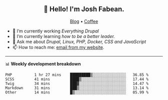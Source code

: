 <h2 align="center">👋 Hello! I'm Josh Fabean.</h2>
<p align="center">
  <a href="https://joshfabean.com">Blog</a> •
  <a href="https://www.buymeacoffee.com/LSxne6Yr4">Coffee</a>
</p>

- 🔭 I’m currently working *Everything Drupal*
- 🌱 I’m currently learning *how to be a better leader.*
- 💬 Ask me about *Drupal, Linux, PHP, Docker, CSS and JavaScript*
- 📫 How to reach me: [email from my website](https://joshfabean.com).

-------

📊 **Weekly development breakdown**
<!--START_SECTION:waka-->

```text
PHP          1 hr 27 mins    █████████▒░░░░░░░░░░░░░░░   36.85 %
SCSS         41 mins         ████▒░░░░░░░░░░░░░░░░░░░░   17.44 %
Twig         34 mins         ███▓░░░░░░░░░░░░░░░░░░░░░   14.47 %
Markdown     31 mins         ███▒░░░░░░░░░░░░░░░░░░░░░   13.14 %
Other        14 mins         █▒░░░░░░░░░░░░░░░░░░░░░░░   05.99 %
```

<!--END_SECTION:waka-->

<!--
**fabean/fabean** is a ✨ _special_ ✨ repository because its `README.md` (this file) appears on your GitHub profile.

Here are some ideas to get you started:

- 🔭 I’m currently working on ...
- 🌱 I’m currently learning ...
- 👯 I’m looking to collaborate on ...
- 🤔 I’m looking for help with ...
- 💬 Ask me about ...
- 📫 How to reach me: ...
- 😄 Pronouns: ...
- ⚡ Fun fact: ...
-->
